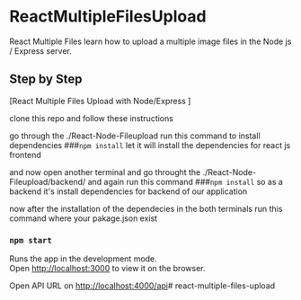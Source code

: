 # ReactMultipleFilesUpload
React Multiple Files learn how to upload a multiple image files in the Node js / Express server.


## Step by Step
[React Multiple Files Upload with Node/Express ]

clone this repo and follow these instructions

go through the ./React-Node-Fileupload run this command to install dependencies
###`npm install`
let it will install the dependencies for react js frontend

and now open another terminal and go throught the ./React-Node-Fileupload/backend/
and again run this command
###`npm install`
so as a backend it's install dependencies for backend of our application

now after the installation of the dependecies
in the both terminals run this command where your pakage.json exist
### `npm start`

Runs the app in the development mode.<br>
Open [http://localhost:3000](http://localhost:3000) to view it on the browser.


Open API URL on [http://localhost:4000/api](http://localhost:4000/api)# react-multiple-files-upload
